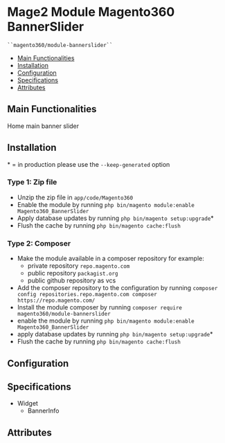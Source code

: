 # Mage2 Module Magento360 BannerSlider

    ``magento360/module-bannerslider``

 - [Main Functionalities](#markdown-header-main-functionalities)
 - [Installation](#markdown-header-installation)
 - [Configuration](#markdown-header-configuration)
 - [Specifications](#markdown-header-specifications)
 - [Attributes](#markdown-header-attributes)


## Main Functionalities
Home main banner slider

## Installation
\* = in production please use the `--keep-generated` option

### Type 1: Zip file

 - Unzip the zip file in `app/code/Magento360`
 - Enable the module by running `php bin/magento module:enable Magento360_BannerSlider`
 - Apply database updates by running `php bin/magento setup:upgrade`\*
 - Flush the cache by running `php bin/magento cache:flush`

### Type 2: Composer

 - Make the module available in a composer repository for example:
    - private repository `repo.magento.com`
    - public repository `packagist.org`
    - public github repository as vcs
 - Add the composer repository to the configuration by running `composer config repositories.repo.magento.com composer https://repo.magento.com/`
 - Install the module composer by running `composer require magento360/module-bannerslider`
 - enable the module by running `php bin/magento module:enable Magento360_BannerSlider`
 - apply database updates by running `php bin/magento setup:upgrade`\*
 - Flush the cache by running `php bin/magento cache:flush`


## Configuration




## Specifications

 - Widget
	- BannerInfo


## Attributes



